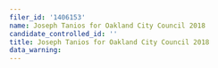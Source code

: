 ```yaml
---
filer_id: '1406153'
name: Joseph Tanios for Oakland City Council 2018
candidate_controlled_id: ''
title: Joseph Tanios for Oakland City Council 2018
data_warning: 
---
```

